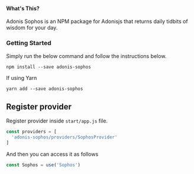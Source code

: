 #### What's This?

Adonis Sophos is an NPM package for Adonisjs that returns daily tidbits of wisdom for your day.

### Getting Started

Simply run the below command and follow the instructions below.

    npm install --save adonis-sophos

If using Yarn

    yarn add --save adonis-sophos

## Register provider
Register provider inside `start/app.js` file.

```js
const providers = [
  'adonis-sophos/providers/SophosProvider'
]
```

And then you can access it as follows

```js
const Sophos = use('Sophos')
```
